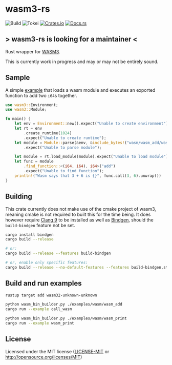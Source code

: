 # wasm3-rs 

![Build](https://github.com/Veykril/wasm3-rs/workflows/Rust/badge.svg?branch=master) ![Tokei](https://tokei.rs/b1/github/veykril/wasm3-rs)
[![Crates.io](https://img.shields.io/crates/v/wasm3.svg)](https://crates.io/crates/wasm3)
[![Docs.rs](https://docs.rs/wasm3/badge.svg)](https://docs.rs/wasm3)

## > wasm3-rs is looking for a maintainer <

Rust wrapper for [WASM3](https://github.com/wasm3/wasm3).

This is currently work in progress and may or may not be entirely sound.

## Sample

A simple [example](./examples/call_wasm.rs) that loads a wasm module and executes an exported function to add two `i64`s together.

```rust
use wasm3::Environment;
use wasm3::Module;

fn main() {
    let env = Environment::new().expect("Unable to create environment");
    let rt = env
        .create_runtime(1024)
        .expect("Unable to create runtime");
    let module = Module::parse(&env, &include_bytes!("wasm/wasm_add/wasm_add.wasm")[..])
        .expect("Unable to parse module");

    let module = rt.load_module(module).expect("Unable to load module");
    let func = module
        .find_function::<(i64, i64), i64>("add")
        .expect("Unable to find function");
    println!("Wasm says that 3 + 6 is {}", func.call(3, 6).unwrap())
}
```

## Building

This crate currently does not make use of the cmake project of wasm3, meaning cmake is not required to built this for the time being.
It does however require [Clang 9](https://releases.llvm.org/download.html#9.0.0) to be installed as well as [Bindgen](https://github.com/rust-lang/rust-bindgen), should the `build-bindgen` feature not be set.

```sh
cargo install bindgen
cargo build --release

# or:
cargo build --release --features build-bindgen

# or, enable only specific features:
cargo build --release --no-default-features --features build-bindgen,std,use-32bit-slots,wasi
```


## Build and run examples

```sh
rustup target add wasm32-unknown-unknown

python wasm_bin_builder.py ./examples/wasm/wasm_add
cargo run --example call_wasm

python wasm_bin_builder.py ./examples/wasm/wasm_print
cargo run --example wasm_print
```


## License

Licensed under the MIT license ([LICENSE-MIT](LICENSE-MIT) or <http://opensource.org/licenses/MIT>)
